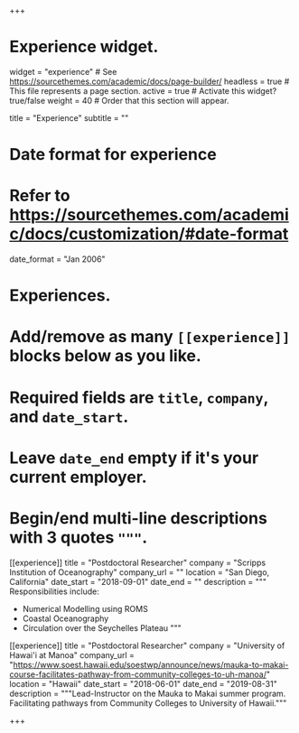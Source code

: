 +++
# Experience widget.
widget = "experience"  # See https://sourcethemes.com/academic/docs/page-builder/
headless = true  # This file represents a page section.
active = true  # Activate this widget? true/false
weight = 40  # Order that this section will appear.

title = "Experience"
subtitle = ""

# Date format for experience
#   Refer to https://sourcethemes.com/academic/docs/customization/#date-format
date_format = "Jan 2006"

# Experiences.
#   Add/remove as many `[[experience]]` blocks below as you like.
#   Required fields are `title`, `company`, and `date_start`.
#   Leave `date_end` empty if it's your current employer.
#   Begin/end multi-line descriptions with 3 quotes `"""`.
[[experience]]
  title = "Postdoctoral Researcher"
  company = "Scripps Institution of Oceanography"
  company_url = ""
  location = "San Diego, California"
  date_start = "2018-09-01"
  date_end = ""
  description = """
  Responsibilities include:
  
  * Numerical Modelling using ROMS
  * Coastal Oceanography
  * Circulation over the Seychelles Plateau
  """

[[experience]]
  title = "Postdoctoral Researcher"
  company = "University of Hawai'i at Manoa"
  company_url = "https://www.soest.hawaii.edu/soestwp/announce/news/mauka-to-makai-course-facilitates-pathway-from-community-colleges-to-uh-manoa/"
  location = "Hawaii"
  date_start = "2018-06-01"
  date_end = "2019-08-31"
  description = """Lead-Instructor on the Mauka to Makai summer program. Facilitating pathways from Community Colleges to University of Hawaii."""

+++

